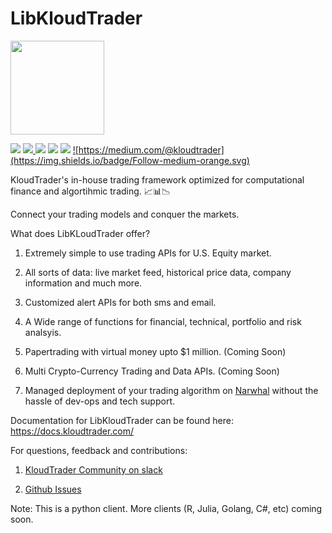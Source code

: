     

# LibKloudTrader

<img  src="https://github.com/KloudTrader/libkloudtrader/raw/master/kloudtrader.png"  height="150"  width="150" />
  

![](https://img.shields.io/github/license/KloudTrader/libkloudtrader.svg)
<a href="https://twitter.com/KloudTrader">![](https://img.shields.io/twitter/follow/KloudTrader.svg?label=Follow&style=social)
<a href="https://www.linkedin.com/company/kloudtrader/"></a>![](https://img.shields.io/badge/Linkedin-follow-blue.svg)</a>
![](https://img.shields.io/badge/python-3.5%20%7C%203.6%20%7C%203.7-green.svg)
<a href="https://join.slack.com/t/kloudtradercommunity/shared_invite/enQtNDc5MjI4ODI4OTc4LWFjYzg4ODliZWZiMGU1ZDY1MjBiNmZkMThkNDVmODg5NDM2YmViOTVhZTA0MjI3MDkzODRjZGU5ZmNhNWMwMzg">![](https://img.shields.io/badge/Chat-Slack-red.svg)</a>
<a href="https://medium.com/@kloudtrader">![https://medium.com/@kloudtrader](https://img.shields.io/badge/Follow-medium-orange.svg)</a>

KloudTrader's in-house trading framework optimized for computational finance and algortihmic trading. 📈📊📉

Connect your trading models and conquer the markets.

  

What does LibKLoudTrader offer?

1. Extremely simple to use trading APIs for U.S. Equity market.

2. All sorts of data: live market feed, historical price data, company information and much more.

3. Customized alert APIs for both sms and email.

4. A Wide range of functions for financial, technical, portfolio and risk analsyis.

5. Papertrading with virtual money upto $1 million. (Coming Soon)

6. Multi Crypto-Currency Trading and Data APIs. (Coming Soon)

7. Managed deployment of your trading algorithm on [Narwhal](https://kloudtrader.com/narwhal) without the hassle of dev-ops and tech support.

  

Documentation for LibKloudTrader can be found here: https://docs.kloudtrader.com/

  

For questions, feedback and contributions:

1. [KloudTrader Community on slack](https://kloudtradercommunity.slack.com/messages/CDM1PKS81/)

2. [Github Issues](https://github.com/KloudTrader/libkloudtrader/issues)

  

Note: This is a python client. More clients (R, Julia, Golang, C#, etc) coming soon.
